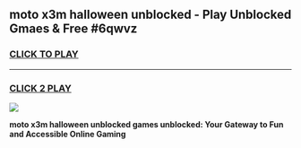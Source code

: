 
## moto x3m halloween unblocked - Play Unblocked Gmaes & Free #6qwvz
<h3>
<a href="https://news.freeplayer.one?title=moto_x3m_halloween_unblocked&ref=24F">CLICK TO PLAY</a></h3>
<hr>

<h3>
<a href="https://news.freeplayer.one?title=moto_x3m_halloween_unblocked&ref=24F">CLICK 2 PLAY</a>
  
</h3>

<a href="https://news.freeplayer.one?title=moto_x3m_halloween_unblocked&ref=24F/"><img src="https://clearcache.store/games.png"></a>


**moto x3m halloween unblocked games unblocked: Your Gateway to Fun and Accessible Online Gaming**
